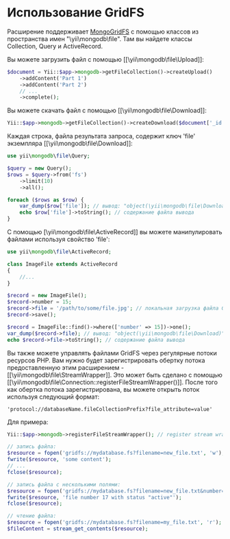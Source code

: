 Использование GridFS
============

Расширение поддерживает [MongoGridFS](https://docs.mongodb.com/manual/core/gridfs/) с помощью классов из пространства имен "\yii\mongodb\file".
Там вы найдете классы Collection, Query и ActiveRecord.

Вы можете загрузить файл с помощью [[\yii\mongodb\file\Upload]]:

```php
$document = Yii::$app->mongodb->getFileCollection()->createUpload()
    ->addContent('Part 1')
    ->addContent('Part 2')
    // ...
    ->complete();
```

Вы можете скачать файл с помощью [[\yii\mongodb\file\Download]]:

```php
Yii::$app->mongodb->getFileCollection()->createDownload($document['_id'])->toFile('/path/to/file.dat');
```

Каждая строка, файла результата запроса, содержит ключ 'file' экземпляра [[\yii\mongodb\file\Download]]:

```php
use yii\mongodb\file\Query;

$query = new Query();
$rows = $query->from('fs')
    ->limit(10)
    ->all();

foreach ($rows as $row) {
    var_dump($row['file']); // вывод: "object(\yii\mongodb\file\Download)"
    echo $row['file']->toString(); // содержание файла вывода
}
```

С помощью [\yii\mongodb\file\ActiveRecord]] вы можете манипулировать файлами используя свойство 'file':

```php
use yii\mongodb\file\ActiveRecord;

class ImageFile extends ActiveRecord
{
    //...
}

$record = new ImageFile();
$record->number = 15;
$record->file = '/path/to/some/file.jpg'; // локальная загрузка файла GridFS
$record->save();

$record = ImageFile::find()->where(['number' => 15])->one();
var_dump($record->file); // вывод: "object(\yii\mongodb\file\Download)"
echo $record->file->toString(); // содержание файла вывода
```

Вы также можете управлять файлами GridFS через регулярные потоки ресурсов PHP.
Вам нужно будет зарегистрировать обертку потока предоставленную этим расширением - [[\yii\mongodb\file\StreamWrapper]].
Это может быть сделано с помощью [[\yii\mongodb\file\Connection::registerFileStreamWrapper()]].
После того как обертка потока зарегистрирована, вы можете открыть поток используя следующий формат:

```
'protocol://databaseName.fileCollectionPrefix?file_attribute=value'
```

Для примера:

```php
Yii::$app->mongodb->registerFileStreamWrapper(); // register stream wrapper

// запись файла:
$resource = fopen('gridfs://mydatabase.fs?filename=new_file.txt', 'w');
fwrite($resource, 'some content');
// ...
fclose($resource);

// запись файла с несколькими полями:
$resource = fopen('gridfs://mydatabase.fs?filename=new_file.txt&number=17&status=active', 'w');
fwrite($resource, 'file number 17 with status "active"');
fclose($resource);

// чтение файла:
$resource = fopen('gridfs://mydatabase.fs?filename=my_file.txt', 'r');
$fileContent = stream_get_contents($resource);
```

